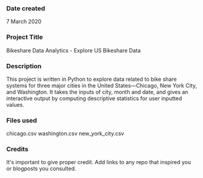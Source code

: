 ### Date created
7 March 2020

### Project Title
Bikeshare Data Analytics - Explore US Bikeshare Data

### Description
This project is written in Python to explore data related to bike share systems for three major cities in the United States—Chicago, New York City, and Washington. It takes the inputs of city, month and date, and gives an interactive output by computing descriptive statistics for user inputted values.

### Files used
chicago.csv
washington.csv
new_york_city.csv

### Credits
It's important to give proper credit. Add links to any repo that inspired you or blogposts you consulted.
